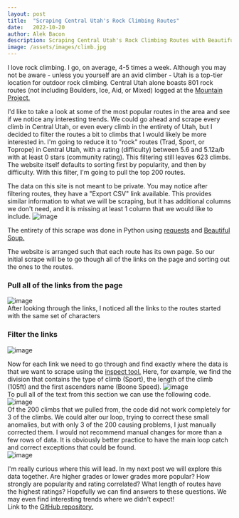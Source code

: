 ```yaml
---
layout: post
title:  "Scraping Central Utah's Rock Climbing Routes"
date:   2022-10-20
author: Alek Bacon
description: Scraping Central Utah's Rock Climbing Routes with Beautiful Soup
image: /assets/images/climb.jpg
---
```

I love rock climbing. I go, on average, 4-5 times a week. Although you may not be aware - unless you yourself are an avid climber - Utah is a top-tier location for outdoor rock climbing. Central Utah alone boasts 801 rock routes (not including Boulders, Ice, Aid, or Mixed) logged at the [Mountain Project.](https://www.mountainproject.com/) <br>

I'd like to take a look at some of the most popular routes in the area and see if we notice any interesting trends. We could go ahead and scrape every climb in Central Utah, or even every climb in the entirety of Utah, but I decided to filter the routes a bit to climbs that I would likely be more interested in. I'm going to reduce it to "rock" routes (Trad, Sport, or Toprope) in Central Utah, with a rating (difficulty) between 5.6 and 5.12a/b with at least 0 stars (community rating). This filtering still leaves 623 climbs. The website itself defaults to sorting first by popularity, and then by difficulty. With this filter, I'm going to pull the top 200 routes. 

The data on this site is not meant to be private. You may notice after filtering routes, they have a "Export CSV" link available. This provides similar information to what we will be scraping, but it has additional columns we don't need, and it is missing at least 1 column that we would like to include.
![image](https://user-images.githubusercontent.com/112503027/197302554-f4d4740d-69a7-49ae-94f1-b11e35c9d9f3.png)

The entirety of this scrape was done in Python using [requests](https://pypi.org/project/requests/) and [Beautiful Soup.](https://pypi.org/project/beautifulsoup4/) <br>

The website is arranged such that each route has its own page. So our initial scrape will be to go though all of the links on the page and sorting out the ones to the routes. 
### Pull all of the links from the page
![image](https://user-images.githubusercontent.com/112503027/197300925-913c70bb-28ec-494c-a78b-12d35d5a6e01.png) <br>
After looking through the links, I noticed all the links to the routes started with the same set of characters
### Filter the links
![image](https://user-images.githubusercontent.com/112503027/197301146-611b6607-b462-4deb-93a1-c217a81cf286.png) <br>

Now for each link we need to go through and find exactly where the data is that we want to scrape using the [inspect tool.](https://www.thoughtco.com/get-inspect-element-tool-for-browser-756549) Here, for example, we find the division that contains the type of climb (Sport), the length of the climb (105ft) and the first ascenders name (Boone Speed).
![image](https://user-images.githubusercontent.com/112503027/197303137-c6c6cb84-45c5-409e-9f3d-a50947087c29.png) <br>
To pull all of the text from this section we can use the following code. <br> ![image](https://user-images.githubusercontent.com/112503027/197303344-3826bbbd-1608-49bc-90fc-133223f89d7d.png) <br>
Of the 200 climbs that we pulled from, the code did not work completely for 3 of the climbs. We could alter our loop, trying to correct these small anomalies, but with only 3 of the 200 causing problems, I just manually corrected them. I would not recommend manual changes for more than a few rows of data. It is obviously better practice to have the main loop catch and correct exceptions that could be found. <br>
![image](https://user-images.githubusercontent.com/112503027/197304245-63f999e5-c5ed-48a3-89f3-b02fa633cb9f.png) <br>

I'm really curious where this will lead. In my next post we will explore this data together. Are higher grades or lower grades more popular? How strongly are popularity and rating correlated? What length of routes have the highest ratings? Hopefully we can find answers to these questions. We may even find interesting trends where we didn't expect! <br>
Link to the [GitHub repository.](https://github.com/Bacon-A/Web-Scrape) <br>
